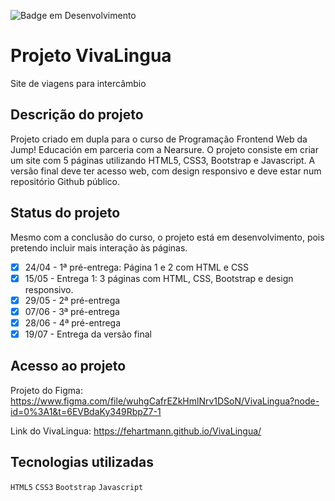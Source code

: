 ![Badge em Desenvolvimento](http://img.shields.io/static/v1?label=STATUS&message=EM%20DESENVOLVIMENTO&color=GREEN&style=for-the-badge)

# Projeto VivaLingua
Site de viagens para intercâmbio

## **Descrição do projeto** 
Projeto criado em dupla para o curso de Programação Frontend Web da Jump! Educación em parceria com a Nearsure. O projeto consiste em criar um site com 5 páginas utilizando HTML5, CSS3, Bootstrap e Javascript. A versão final deve ter acesso web, com design responsivo e deve estar num repositório Github público.

## **Status do projeto** ##
Mesmo com a conclusão do curso, o projeto está em desenvolvimento, pois pretendo incluir mais interação às páginas.
- [x] 24/04 - 1ª pré-entrega: Página 1 e 2 com HTML e CSS
- [x] 15/05 - Entrega 1: 3 páginas com HTML, CSS, Bootstrap e design responsivo.
- [x] 29/05 - 2ª pré-entrega
- [x] 07/06 - 3ª pré-entrega
- [x] 28/06 - 4ª pré-entrega
- [x] 19/07 - Entrega da versão final

## **Acesso ao projeto** ##
Projeto do Figma: https://www.figma.com/file/wuhgCafrEZkHmlNrv1DSoN/VivaLingua?node-id=0%3A1&t=6EVBdaKy349RbpZ7-1

Link do VivaLingua: https://fehartmann.github.io/VivaLingua/

## **Tecnologias utilizadas** ##
`HTML5` `CSS3` `Bootstrap` `Javascript`  


